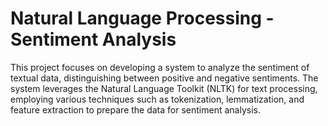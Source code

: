 # Natural Language Processing - Sentiment Analysis
This project focuses on developing a system to analyze the sentiment of textual data, distinguishing between positive and negative sentiments. The system leverages the Natural Language Toolkit (NLTK) for text processing, 
employing various techniques such as tokenization, lemmatization, and feature extraction to prepare the data for sentiment analysis.
